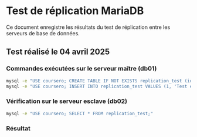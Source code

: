# Test de réplication MariaDB

Ce document enregistre les résultats du test de réplication entre les serveurs de base de données.

## Test réalisé le 04 avril 2025

### Commandes exécutées sur le serveur maître (db01)

```bash
mysql -e "USE coursero; CREATE TABLE IF NOT EXISTS replication_test (id INT, value VARCHAR(255));"
mysql -e "USE coursero; INSERT INTO replication_test VALUES (1, 'Test effectué le $(date)');"
```

### Vérification sur le serveur esclave (db02)

```bash
mysql -e "USE coursero; SELECT * FROM replication_test;"
```

### Résultat

